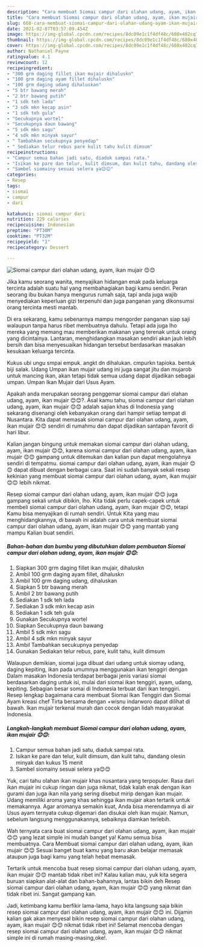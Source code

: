 ```yaml
---
description: "Cara membuat Siomai campur dari olahan udang, ayam, ikan mujair 😊😊 yang nikmat dan Mudah Dibuat"
title: "Cara membuat Siomai campur dari olahan udang, ayam, ikan mujair 😊😊 yang nikmat dan Mudah Dibuat"
slug: 668-cara-membuat-siomai-campur-dari-olahan-udang-ayam-ikan-mujair-yang-nikmat-dan-mudah-dibuat
date: 2021-02-07T03:57:09.454Z
image: https://img-global.cpcdn.com/recipes/8dc09e1c1f4df48c/680x482cq70/siomai-campur-dari-olahan-udang-ayam-ikan-mujair-😊😊-foto-resep-utama.jpg
thumbnail: https://img-global.cpcdn.com/recipes/8dc09e1c1f4df48c/680x482cq70/siomai-campur-dari-olahan-udang-ayam-ikan-mujair-😊😊-foto-resep-utama.jpg
cover: https://img-global.cpcdn.com/recipes/8dc09e1c1f4df48c/680x482cq70/siomai-campur-dari-olahan-udang-ayam-ikan-mujair-😊😊-foto-resep-utama.jpg
author: Nathaniel Payne
ratingvalue: 4.1
reviewcount: 12
recipeingredient:
- "300 grm daging fillet ikan mujair dihaluskn"
- "100 grm daging ayam fillet dihaluskn"
- "100 grm daging udang dihaluskan"
- "5 btr bawang merah"
- "2 btr bawang putih"
- "1 sdk teh lada"
- "3 sdk mkn kecap asin"
- "1 sdk teh gula"
- "Secukupnya wortel"
- "Secukupnya daun bawang"
- "5 sdk mkn sagu"
- "4 sdk mkn minyak sayur"
- " Tambahkan secukupnya penyedap"
- " Sediakan telur rebus pare kulit tahu kulit dimsum"
recipeinstructions:
- "Campur semua bahan jadi satu, diaduk sampai rata."
- "Isikan ke pare dan telur, kulit dimsum, dan kulit tahu, dandang olesin minyak dan kukus 15 menit"
- "Sambel siomainy sesuai selera ya😊😊"
categories:
- Resep
tags:
- siomai
- campur
- dari

katakunci: siomai campur dari 
nutrition: 229 calories
recipecuisine: Indonesian
preptime: "PT30M"
cooktime: "PT32M"
recipeyield: "1"
recipecategory: Dessert

---
```



![Siomai campur dari olahan udang, ayam, ikan mujair 😊😊](https://img-global.cpcdn.com/recipes/8dc09e1c1f4df48c/680x482cq70/siomai-campur-dari-olahan-udang-ayam-ikan-mujair-😊😊-foto-resep-utama.jpg)

Jika kamu seorang wanita, menyajikan hidangan enak pada keluarga tercinta adalah suatu hal yang membahagiakan bagi kamu sendiri. Peran seorang ibu bukan hanya mengurus rumah saja, tapi anda juga wajib menyediakan keperluan gizi terpenuhi dan juga panganan yang dikonsumsi orang tercinta mesti mantab.

Di era  sekarang, kamu sebenarnya mampu mengorder panganan siap saji walaupun tanpa harus ribet membuatnya dahulu. Tetapi ada juga lho mereka yang memang mau memberikan makanan yang terenak untuk orang yang dicintainya. Lantaran, menghidangkan masakan sendiri akan jauh lebih bersih dan bisa menyesuaikan hidangan tersebut berdasarkan masakan kesukaan keluarga tercinta. 

Kukus ubi ungu smpai empuk. angkt dn dihalukan. cmpurkn tapioka. bentuk biji salak. Udang Umpan ikan mujair udang ini juga sangat jitu dan mujarob untuk mancing ikan, akan tetapi tidak semua udang dapat dijadikan sebagai umpan. Umpan Ikan Mujair dari Usus Ayam.

Apakah anda merupakan seorang penggemar siomai campur dari olahan udang, ayam, ikan mujair 😊😊?. Asal kamu tahu, siomai campur dari olahan udang, ayam, ikan mujair 😊😊 adalah sajian khas di Indonesia yang sekarang disenangi oleh kebanyakan orang dari hampir setiap tempat di Nusantara. Kita dapat memasak siomai campur dari olahan udang, ayam, ikan mujair 😊😊 sendiri di rumahmu dan dapat dijadikan santapan favorit di hari libur.

Kalian jangan bingung untuk memakan siomai campur dari olahan udang, ayam, ikan mujair 😊😊, karena siomai campur dari olahan udang, ayam, ikan mujair 😊😊 gampang untuk ditemukan dan kalian pun dapat mengolahnya sendiri di tempatmu. siomai campur dari olahan udang, ayam, ikan mujair 😊😊 dapat dibuat dengan berbagai cara. Saat ini sudah banyak sekali resep kekinian yang membuat siomai campur dari olahan udang, ayam, ikan mujair 😊😊 lebih nikmat.

Resep siomai campur dari olahan udang, ayam, ikan mujair 😊😊 juga gampang sekali untuk dibikin, lho. Kita tidak perlu capek-capek untuk membeli siomai campur dari olahan udang, ayam, ikan mujair 😊😊, tetapi Kamu bisa menyajikan di rumah sendiri. Untuk Kita yang mau menghidangkannya, di bawah ini adalah cara untuk membuat siomai campur dari olahan udang, ayam, ikan mujair 😊😊 yang mantab yang mampu Kalian buat sendiri.

<!--inarticleads1-->

##### Bahan-bahan dan bumbu yang dibutuhkan dalam pembuatan Siomai campur dari olahan udang, ayam, ikan mujair 😊😊:

1. Siapkan 300 grm daging fillet ikan mujair, dihaluskn
1. Ambil 100 grm daging ayam fillet, dihaluskn
1. Ambil 100 grm daging udang, dihaluskan
1. Siapkan 5 btr bawang merah
1. Ambil 2 btr bawang putih
1. Sediakan 1 sdk teh lada
1. Sediakan 3 sdk mkn kecap asin
1. Sediakan 1 sdk teh gula
1. Gunakan Secukupnya wortel
1. Siapkan Secukupnya daun bawang
1. Ambil 5 sdk mkn sagu
1. Ambil 4 sdk mkn minyak sayur
1. Ambil  Tambahkan secukupnya penyedap
1. Gunakan  Sediakan telur rebus, pare, kulit tahu, kulit dimsum


Walaupun demikian, siomai juga dibuat dari udang untuk siomay udang, daging kepiting, ikan pada umumnya menggunakan ikan tenggiri dengan Dalam masakan Indonesia terdapat berbagai jenis variasi siomai berdasarkan daging untuk isi, mulai dari siomai ikan tenggiri, ayam, udang, kepiting. Sebagian besar somai di Indonesia terbuat dari ikan tenggiri. Resep lengkap bagaimana cara membuat Siomai Ikan Tenggiri dan Siomai Ayam kreasi chef Tirta bersama dengan +wisnu indarworo dapat dilihat di bawah. Ikan mujair terkenal murah dan cocok dengan lidah masyarakat Indonesia. 

<!--inarticleads2-->

##### Langkah-langkah membuat Siomai campur dari olahan udang, ayam, ikan mujair 😊😊:

1. Campur semua bahan jadi satu, diaduk sampai rata.
1. Isikan ke pare dan telur, kulit dimsum, dan kulit tahu, dandang olesin minyak dan kukus 15 menit
1. Sambel siomainy sesuai selera ya😊😊


Yuk, cari tahu olahan ikan mujair khas nusantara yang terpopuler. Rasa dari ikan mujair ini cukup ringan dan juga nikmat, tidak kalah enak dengan ikan gurami dan juga ikan nila yang sering disebut mirip dengan ikan mujair. Udang memiliki aroma yang khas sehingga ikan mujair akan tertarik untuk memakannya. Agar aromanya semakin kuat, Anda bisa merendamnya di air Usus ayam ternyata cukup digemari dan disukai oleh ikan mujair. Namun, sebelum langsung menggunakannya, sebaiknya diamkan terlebih. 

Wah ternyata cara buat siomai campur dari olahan udang, ayam, ikan mujair 😊😊 yang lezat simple ini mudah banget ya! Kamu semua bisa membuatnya. Cara Membuat siomai campur dari olahan udang, ayam, ikan mujair 😊😊 Sesuai banget buat kamu yang baru akan belajar memasak ataupun juga bagi kamu yang telah hebat memasak.

Tertarik untuk mencoba buat resep siomai campur dari olahan udang, ayam, ikan mujair 😊😊 mantab tidak ribet ini? Kalau kalian mau, yuk kita segera buruan siapkan alat-alat dan bahan-bahannya, lantas bikin deh Resep siomai campur dari olahan udang, ayam, ikan mujair 😊😊 yang nikmat dan tidak ribet ini. Sangat gampang kan. 

Jadi, ketimbang kamu berfikir lama-lama, hayo kita langsung saja bikin resep siomai campur dari olahan udang, ayam, ikan mujair 😊😊 ini. Dijamin kalian gak akan menyesal bikin resep siomai campur dari olahan udang, ayam, ikan mujair 😊😊 nikmat tidak ribet ini! Selamat mencoba dengan resep siomai campur dari olahan udang, ayam, ikan mujair 😊😊 nikmat simple ini di rumah masing-masing,oke!.

